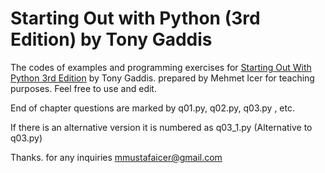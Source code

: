 # Starting Out with Python (3rd Edition) by Tony Gaddis
The codes of examples and programming exercises for [Starting Out With Python 3rd Edition](https://www.amazon.com/Starting-Out-Python-Tony-Gaddis/dp/0133582736) by Tony Gaddis. 
prepared by Mehmet Icer for teaching purposes. Feel free to use and edit.

End of chapter questions are marked by
q01.py,
q02.py,
q03.py ,
etc.

If there is an alternative version it is numbered as q03_1.py (Alternative to q03.py)

Thanks.
for any inquiries
mmustafaicer@gmail.com
